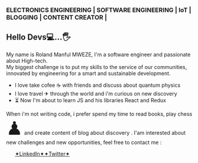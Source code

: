   ### ELECTRONICS ENGINEERING | SOFTWARE ENGINEERING | IoT | BLOGGING | CONTENT CREATOR |
  
  ## Hello Devs💻...🖐


My name is Roland Manful MWEZE, I'm a software engineer and passionate about High-tech.<br>
My biggest challenge is to put my skills to the service of our communities, innovated by engineering for a smart and sustainable development.

  <ul>
   <li>I love take cofee &#9749; with friends and discuss about quantum physics</li>
   <li>I love travel ✈ through the world and i'm curious on new discovery</li>
   <li> &#9203; Now I'm about to learn JS and his libraries React and Redux </li>
  </ul> 
  
When i'm not writing code, i prefer spend my time to read books, play chess <span style='font-size:50px;'>&#9823;</span> and create content of blog about discovery .
I'am interested about new challenges and new opportunities, feel free to contact me :

<ul>       <a href="https://www.linkedin.com/in/roland-n-mweze-8b1045189/">✦LinkedIn✦</a><a href="https://twitter.com/ManfulMwez">✦Twitter✦ </a></ul>

  
